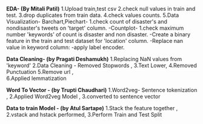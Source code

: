 
**EDA- (By Mitali Patil)**
    1.Upload train,test csv
    2.check null values in train and test.
    3.drop duplicates from train data.
    4.check values counts.
    5.Data Visualization- 
      Barchart,Piechart-
         1.check count of disaster's and nondisaster's tweets on 'target' column.
        -Countplot-
          1.check maximum number 'keywords' of count is disaster and non disaster.
        -Create a binary feature in the train and test dataset for 'location' column.
        -Replace nan value in keyword column: 
              -apply label encoder.
              
**Data Cleaning- (by Pragati Deshamukh)**
    1.Replacing NaN values from 'keyword' 
    2.Data Cleaning - Removed Stopwords , 
    3.Text Lower, 
    4.Removed Punctuation 
    5.Remove url ,  
    6.Applied lemmatization  

**Word To Vector - (by Trupti Chaudhari)**
    1.Word2veg- Sentence tokenization ,
    2.Applied Word2veg Model , 
    3.converted to sentence vector

**Data to train Model - (by Atul Sartape)** 
    1.Stack the feature together ,
    2.vstack and hstack performed,
    3.Perform Train and Test Split    
          


